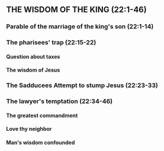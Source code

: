 ## THE WISDOM OF THE KING (22:1-46)

### Parable of the marriage of the king's son (22:1-14)

### The pharisees' trap (22:15-22)

#### Question about taxes

#### The wisdom of Jesus

### The Sadducees Attempt to stump Jesus (22:23-33)

### The lawyer's temptation (22:34-46)

#### The greatest commandment

#### Love thy neighbor

#### Man's wisdom confounded
